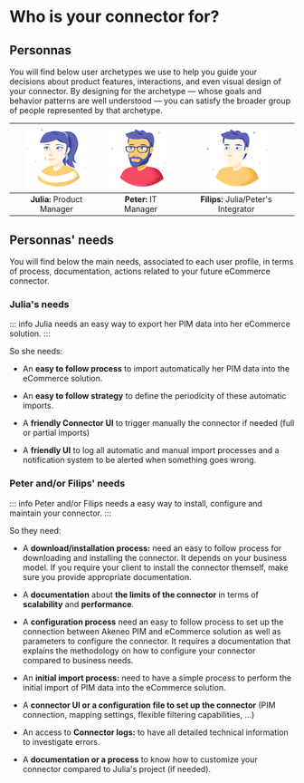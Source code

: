 # Who is your connector for?

## Personnas

You will find below user archetypes we use to help you guide your decisions about product features, interactions, and even visual design of your connector. By designing for the archetype — whose goals and behavior patterns are well understood — you can satisfy the broader group of people represented by that archetype.

|![Julia](../../img/personas/Julia.png)|![Peter](../../img/personas/Peter.png)|![Filips](../../img/personas/Filips.png)|
|:------------------------------------:|:------------------------------------:|:----------------------------------------------:|
|     **Julia:** Product Manager       |        **Peter:** IT Manager         |    **Filips:** Julia/Peter's Integrator |


## Personnas' needs

You will find below the main needs, associated to each user profile, in terms of process, documentation, actions related to your future eCommerce connector.

### Julia's needs

::: info
Julia needs an easy way to export her PIM data into her eCommerce solution.
:::

So she needs:

* An **easy to follow process** to import automatically her PIM data into the eCommerce solution.

* An **easy to follow strategy** to define the periodicity of these automatic imports.

* A **friendly Connector UI** to trigger manually the connector if needed (full or partial imports)

* A **friendly UI** to log all automatic and manual import processes and a notification system to be alerted when something goes wrong.

### Peter and/or Filips' needs

::: info
Peter and/or Filips needs a easy way to install, configure and maintain your connector.
:::

So they need:

* A **download/installation process:** need an easy to follow process for downloading and installing the connector.
It depends on your business model. If you require your client to install the connector themself, make sure you provide appropriate documentation.

* A **documentation** about **the limits of the connector** in terms of **scalability** and **performance**.

* A **configuration process** need an easy to follow process to set up the connection between Akeneo PIM and eCommerce solution as well as parameters to configure the connector. It requires a documentation that explains the methodology on how to configure your connector compared to business needs.

* An **initial import process:** need to have a simple process to perform the initial import of PIM data into the eCommerce solution.

* A **connector UI or a configuration file to set up the connector** (PIM connection, mapping settings, flexible filtering capabilities, …)

* An access to **Connector logs:** to have all detailed technical information to investigate errors.

* A **documentation or a process** to know how to customize your connector compared to Julia's project (if needed).
